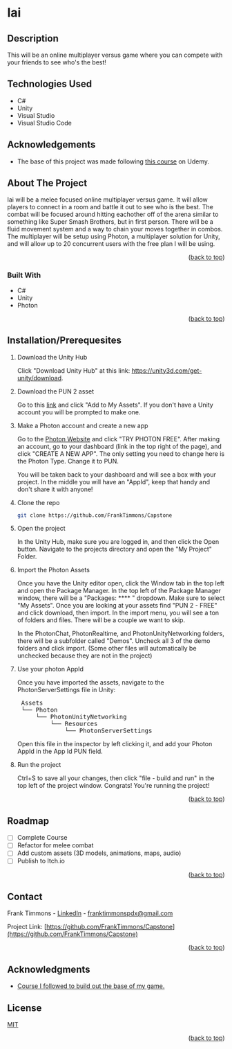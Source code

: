 # Iai

## Description
This will be an online multiplayer versus game where you can compete with your friends to see who's the best!

## Technologies Used
* C#
* Unity
* Visual Studio
* Visual Studio Code

## Acknowledgements
* The base of this project was made following [this course](https://www.udemy.com/course/unity-online-multiplayer/) on Udemy.

<!-- ABOUT THE PROJECT -->
## About The Project

Iai will be a melee focused online multiplayer versus game.  It will allow players to connect in a room and battle it out to see who is the best.  The combat will be focused around hitting eachother off of the arena similar to something like Super Smash Brothers, but in first person.  There will be a fluid movement system and a way to chain your moves together in combos.  The multiplayer will be setup using Photon, a multiplayer solution for Unity, and will allow up to 20 concurrent users with the free plan I will be using.

<p align="right">(<a href="#readme-top">back to top</a>)</p>

### Built With

* C#
* Unity
* Photon

<p align="right">(<a href="#readme-top">back to top</a>)</p>



## Installation/Prerequesites

1. Download the Unity Hub

    Click "Download Unity Hub" at this link: https://unity3d.com/get-unity/download. 

2. Download the PUN 2 asset

    Go to this [link](https://assetstore.unity.com/packages/tools/network/pun-2-free-119922) and click "Add to My Assets".  If you don't have a Unity account you will be prompted to make one. 

3. Make a Photon account and create a new app
    
    Go to the [Photon Website](https://www.photonengine.com/en-US/Photon) and click "TRY PHOTON FREE".  After making an account, go to your dashboard (link in the top right of the page), and click "CREATE A NEW APP".  The only setting you need to change here is the Photon Type.  Change it to PUN. 

    You will be taken back to your dashboard and will see a box with your project.  In the middle you will have an "AppId", keep that handy and don't share it with anyone!

4. Clone the repo
   ```sh
   git clone https://github.com/FrankTimmons/Capstone
   ```
5. Open the project

    In the Unity Hub, make sure you are logged in, and then click the Open button. Navigate to the projects directory and open the "My Project" Folder.

6. Import the Photon Assets

    Once you have the Unity editor open, click the Window tab in the top left and open the Package Manager.  In the top left of the Package Manager window, there will be a "Packages: **** " dropdown.  Make sure to select "My Assets".  Once you are looking at your assets find "PUN 2 - FREE" and click download, then import.  In the import menu, you will see a ton of folders and files.  There will be a couple we want to skip.

    In the PhotonChat, PhotonRealtime, and PhotonUnityNetworking folders, there will be a subfolder called "Demos".  Uncheck all 3 of the demo folders and click import. (Some other files will automatically be unchecked because they are not in the project)

7. Use your photon AppId

    Once you have imported the assets, navigate to the PhotonServerSettings file in Unity:  
    <pre>
    Assets  
    └── Photon  
        └── PhotonUnityNetworking
            └── Resources
                └── PhotonServerSettings </pre>
    Open this file in the inspector by left clicking it, and add your Photon AppId in the App Id PUN field. 

8. Run the project
    
    Ctrl+S to save all your changes, then click "file - build and run" in the top left of the project window. Congrats! You're running the project!

<p align="right">(<a href="#readme-top">back to top</a>)</p>

## Roadmap

- [ ] Complete Course
- [ ] Refactor for melee combat
- [ ] Add custom assets (3D models, animations, maps, audio)
- [ ] Publish to Itch.io

<p align="right">(<a href="#readme-top">back to top</a>)</p>

<!-- CONTACT -->
## Contact

Frank Timmons - [LinkedIn](https://www.linkedin.com/in/frank-timmons-pdx/) - franktimmonspdx@gmail.com

Project Link: [https://github.com/FrankTimmons/Capstone](https://github.com/FrankTimmons/Capstone)

<p align="right">(<a href="#readme-top">back to top</a>)</p>

<!-- ACKNOWLEDGMENTS -->
## Acknowledgments

* [Course I followed to build out the base of my game.](https://www.udemy.com/course/unity-online-multiplayer/)

## License

[MIT](/LICENSE)

<p align="right">(<a href="#readme-top">back to top</a>)</p>